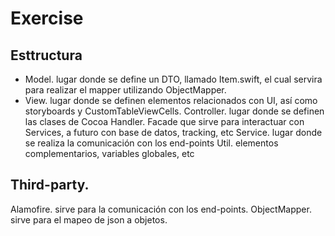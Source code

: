 # Exercise


## Esttructura

- Model. lugar donde se define un DTO, llamado Item.swift, el cual servira para realizar el mapper utilizando ObjectMapper.
- View. lugar donde se definen elementos relacionados con UI, así como storyboards y CustomTableViewCells.
Controller. lugar donde se definen las clases de Cocoa
Handler. Facade que sirve para interactuar con Services, a futuro con base de datos, tracking, etc
Service. lugar donde se realiza la comunicación con los end-points
Util. elementos complementarios, variables globales, etc

## Third-party. 

Alamofire. sirve para la comunicación con los end-points.
ObjectMapper. sirve para el mapeo de json a objetos.
